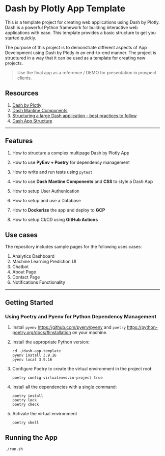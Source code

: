 # Dash by Plotly App Template

This is a template project for creating web applications using Dash by Plotly. Dash is a powerful Python framework for building interactive web applications with ease. This template provides a basic structure to get you started quickly.

The purpose of this project is to demonstrate different aspects of App Development using Dash by Plotly in an end-to-end manner. The project is structured in a way that it can be used as a template for creating new projects.

> Use the final app as a reference / DEMO for presentation in prospect clients.

## Resources

1. [Dash by Plotly](https://dash.plotly.com/)
2. [Dash Mantine Components](https://www.dash-mantine-components.com/)
3. [Structuring a large Dash application - best practices to follow](https://community.plotly.com/t/structuring-a-large-dash-application-best-practices-to-follow/62739)
4. [Dash App Structure](https://github.com/bradley-erickson/dash-app-structure)

---

## Features

1. How to structure a complex multipage Dash by Plotly App

2. How to use **PyEnv + Poetry** for dependency management

3. How to write and run tests using `pytest`

4. How to use **Dash Mantine Components** and **CSS** to style a Dash App

5. How to setup User Authenication

6. How to setup and use a Database

7. How to **Dockerize** the app and deploy to **GCP**

8. How to setup CI/CD using **GitHub Actions**

## Use cases

The repository includes sample pages for the following uses cases:

1. Analytics Dashboard
2. Machine Learning Prediction UI
3. Chatbot
4. About Page
5. Contact Page
6. Notifications Functionality

---

## Getting Started

### Using Poetry and Pyenv for Python Dependency Management

1. Install `pyenv` <https://github.com/pyenv/pyenv> and `poetry` <https://python-poetry.org/docs/#installation> on your machine.

2. Install the appropriate Python version:

    ```{bash}
    cd ./dash-app-template
    pyenv install 3.9.16
    pyenv local 3.9.16
    ```

3. Configure Poetry to create the virtual environment in the project root:

    ```{bash}
    poetry config virtualenvs.in-project true
    ```

4. Install all the dependencies with a single command:

    ```{bash}
    poetry install
    poetry lock
    poetry check
    ```

5. Activate the virtual environment

    ```{bash}
    poetry shell
    ```

## Running the App

```{bash}
./run.sh
```
